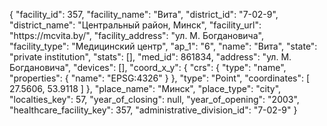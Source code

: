 {
    "facility_id": 357,
    "facility_name": "Вита",
    "district_id": "7-02-9",
    "district_name": "Центральный район, Минск",
    "facility_url": "https:\/\/mcvita.by\/",
    "facility_address": "ул. М. Богдановича",
    "facility_type": "Медицинский центр",
    "ap_1": "6",
    "name": "Вита",
    "state": "private institution",
    "stats": [],
    "med_id": 861834,
    "address": "ул. М. Богдановича",
    "devices": [],
    "coord_x_y": {
        "crs": {
            "type": "name",
            "properties": {
                "name": "EPSG:4326"
            }
        },
        "type": "Point",
        "coordinates": [
            27.5606,
            53.9118
        ]
    },
    "place_name": "Минск",
    "place_type": "city",
    "localties_key": 57,
    "year_of_closing": null,
    "year_of_opening": "2003",
    "healthcare_facility_key": 357,
    "administrative_division_id": "7-02-9"
}